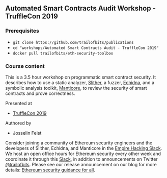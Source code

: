 ## Automated Smart Contracts Audit Workshop - TruffleCon 2019

### Prerequisites

- `git clone https://github.com/trailofbits/publications`
- `cd "workshops/Automated Smart Contracts Audit - TruffleCon 2019"`
- `docker pull trailofbits/eth-security-toolbox`

### Course content

This is a 3.5 hour workshop on programmatic smart contract security. It describes how to use a static analyzer, [Slither](https://github.com/crytic/echidna/), a fuzzer, [Echidna](https://github.com/crytic/echidna/), and a symbolic analysis toolkit, [Manticore](https://github.com/trailofbits/manticore), to review the security of smart contracts and prove correctness.

Presented at
 * [TruffleCon 2019](https://www.trufflesuite.com/trufflecon2019)

Authored by
 * Josselin Feist


Consider joining a community of Ethereum security engineers and the developers of Slither, Echidna, and Manticore in the [Empire Hacking Slack](https://empireslacking.herokuapp.com). We host an open office hours for Ethereum security every other week and coordinate it through this [Slack](https://empireslacking.herokuapp.com), in addition to announcements on Twitter [@trailofbits](https://twitter.com/trailofbits). Please see our release announcement on our blog for more details: [Ethereum security guidance for all](https://blog.trailofbits.com/2018/10/04/ethereum-security-guidance-for-all/).

